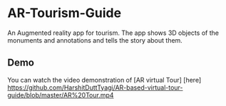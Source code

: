 # AR-Tourism-Guide
An Augmented reality app for tourism. The app shows 3D objects of the monuments and annotations and tells the story about them.
## Demo

You can watch the video demonstration of [AR virtual Tour] [here]
https://github.com/HarshitDuttTyagi/AR-based-virtual-tour-guide/blob/master/AR%20Tour.mp4
